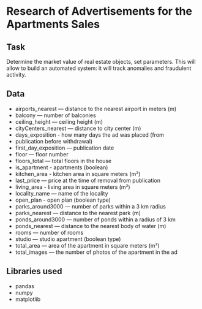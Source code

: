 # Research of Advertisements for the Apartments Sales

## Task
Determine the market value of real estate objects, set parameters. This will allow to build an automated system: it will track anomalies and fraudulent activity.

## Data

* airports_nearest — distance to the nearest airport in meters (m)
* balcony — number of balconies
* ceiling_height — ceiling height (m)
* cityCenters_nearest — distance to city center (m)
* days_exposition - how many days the ad was placed (from
* publication before withdrawal)
* first_day_exposition — publication date
* floor — floor number
* floors_total — total floors in the house
* is_apartment - apartments (boolean)
* kitchen_area - kitchen area in square meters (m²)
* last_price — price at the time of removal from publication
* living_area - living area in square meters (m²)
* locality_name — name of the locality
* open_plan - open plan (boolean type)
* parks_around3000 — number of parks within a 3 km radius
* parks_nearest — distance to the nearest park (m)
* ponds_around3000 — number of ponds within a radius of 3 km
* ponds_nearest — distance to the nearest body of water (m)
* rooms — number of rooms
* studio — studio apartment (boolean type)
* total_area — area of the apartment in square meters (m²)
* total_images — the number of photos of the apartment in the ad

## Libraries used
- pandas
- numpy
- matplotlib
